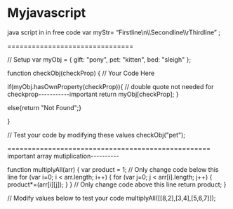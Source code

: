 # Myjavascript
java script in in free code 
var myStr= “Firstline\n\\\Secondline\\\\rThirdline” ;


===============================

// Setup
var myObj = {
  gift: "pony",
  pet: "kitten",
  bed: "sleigh"
};

function checkObj(checkProp) {
  // Your Code Here
  
  if(myObj.hasOwnProperty(checkProp)){
    // double quote not needed for checkprop-----------important
    return myObj[checkProp];
  }
  
  else{return "Not Found";}

}

// Test your code by modifying these values
checkObj("pet");

==================================================
important array mutiplication----------

function multiplyAll(arr) {
  var product = 1;
  // Only change code below this line
  for (var i=0; i < arr.length; i++) {
  for (var j=0; j < arr[i].length; j++) {
    product*=(arr[i][j]);
  }
}
  // Only change code above this line
  return product;
}

// Modify values below to test your code
multiplyAll([[8,2],[3,4],[5,6,7]]);


